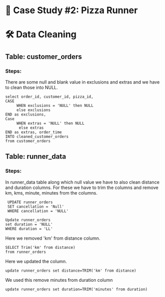 # 🍕 Case Study #2: Pizza Runner

# 🛠️ Data Cleaning

## Table: customer_orders

### Steps:

There are some null and blank value in exclusions and extras and we have to clean those into NULL. 

```
select order_id, customer_id, pizza_id, 
CASE
     WHEN exclusions = 'NULL' then NULL
     else exclusions
END as exclusions,
Case 
     WHEN extras = 'NULL' then NULL
      else extras
END as extras, order_time
INTO cleaned_customer_orders
from customer_orders
```

## Table: runner_data 

### Steps: 

In runner_data table along which null value we have to also clean distance and duration columns. For these we have to trim the columns and remove km, kms, minute, minutes from the columns. 
```
 UPDATE runner_orders
 SET cancellation = 'Null'
 WHERE cancellation = 'NULL'
```
```
Update runner_orders
set duration = 'NULL'
WHERE duration = 'LL'
```

Here we removed 'km' from distance column. 

```
SELECT Trim('km' from distance)
from runner_orders
```
 
 Here we updated the column.
```
update runner_orders set distance=TRIM('km' from distance)
```

We used this remove minutes from duration column
```
update runner_orders set duration=TRIM('minutes' from duration)
```